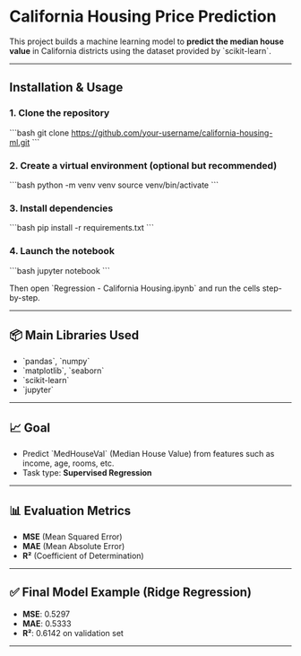 # California Housing Price Prediction

This project builds a machine learning model to **predict the median house value** in California districts using the dataset provided by \`scikit-learn\`.

---

## Installation & Usage

### 1. Clone the repository
\`\`\`bash
git clone https://github.com/your-username/california-housing-ml.git
\`\`\`

### 2. Create a virtual environment (optional but recommended)
\`\`\`bash
python -m venv venv
source venv/bin/activate
\`\`\`

### 3. Install dependencies
\`\`\`bash
pip install -r requirements.txt
\`\`\`

### 4. Launch the notebook
\`\`\`bash
jupyter notebook
\`\`\`

Then open \`Regression - California Housing.ipynb\` and run the cells step-by-step.

---

## 📦 Main Libraries Used
- \`pandas\`, \`numpy\`
- \`matplotlib\`, \`seaborn\`
- \`scikit-learn\`
- \`jupyter\`

---

## 📈 Goal
- Predict \`MedHouseVal\` (Median House Value) from features such as income, age, rooms, etc.
- Task type: **Supervised Regression**

---

## 📊 Evaluation Metrics
- **MSE** (Mean Squared Error)
- **MAE** (Mean Absolute Error)
- **R²** (Coefficient of Determination)

---

## ✅ Final Model Example (Ridge Regression)
- **MSE**: 0.5297
- **MAE**: 0.5333
- **R²**: 0.6142 on validation set

---
